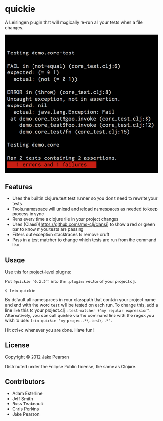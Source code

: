 # quickie

A Leiningen plugin that will magically re-run all your tests when a file changes.

![Screenshot](doc/screen.png)

## Features

* Uses the builtin clojure.test test runner so you don't need to rewrite your tests
* Tools.namespace will unload and reload namespaces as needed to keep process in sync
* Runs every time a clojure file in your project changes
* Uses (Clansi)[https://github.com/ams-clj/clansi] to show a red or green bar to know if you tests are passing
* Filters out exception stacktraces to remove cruft
* Pass in a test matcher to change which tests are run from the command line.

## Usage

Use this for project-level plugins:

Put `[quickie "0.2.5"]` into the `:plugins` vector of your project.clj.

    $ lein quickie

By default all namespaces in your classpath that contain your project name and end with the word `test` will be tested on each run.  To change this, add a line like this to your project.clj: `:test-matcher #"my regular expression"`.  Alternatively, you can call quickie via the command line with the regex you wish to use: `lein quickie "my-project.*\.test\..*"`.

Hit ctrl+c whenever you are done.  Have fun!

## License

Copyright © 2012 Jake Pearson

Distributed under the Eclipse Public License, the same as Clojure.

## Contributors
* Adam Esterline
* Jeff Smith
* Russ Teabeault
* Chris Perkins
* Jake Pearson
